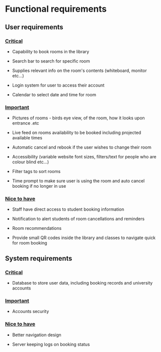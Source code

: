 # **Functional requirements**

## **User requirements**

### <u>Critical</u>

- Capability to book rooms in the library

- Search bar to search for specific room

- Supplies relevant info on the room's contents (whiteboard, monitor etc...)

- Login system for user to access their account

- Calendar to select date and time for room

### <u>Important</u>

- Pictures of rooms - birds eye view, of the room, how it looks upon entrance .etc

- Live feed on rooms availability to be booked including projected available times

- Automatic cancel and rebook if the user wishes to change their room

- Accessibility (variable website font sizes, filters/text for people who are colour blind etc…)

- Filter tags to sort rooms 

- Time prompt to make sure user is using the room and auto cancel booking if no longer in use

### <u>Nice to have</u>

- Staff have direct access to student booking information

- Notification to alert students of room cancellations and reminders

- Room recommendations 

- Provide small QR codes inside the library and classes to navigate quick for room booking

## **System requirements**

### <u>Critical</u>

- Database to store user data, including booking records and university accounts

### <u>Important</u>

- Accounts security 

### <u>Nice to have</u>

- Better navigation design

- Server keeping logs on booking status
